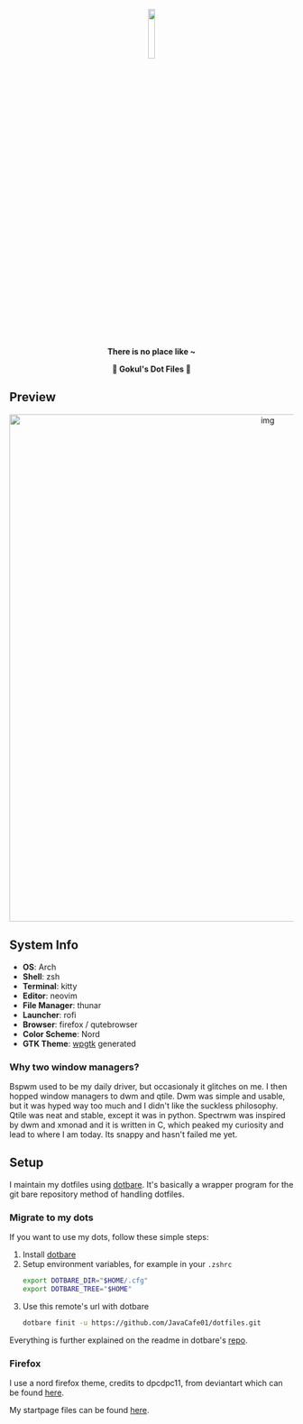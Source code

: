 <p align="center">
  <img width="15%" src="https://github.com/javacafe01.png" />
</p>

<p align="center">
  <b>There is no place like ~</b>
</p>

<p align="center">
  <b>👻 Gokul's Dot Files 👻</b>
</p>

## Preview

<p align="center">
<img src="https://imgur.com/tgDpwiu.jpg" alt="img" width="900px">
</p>

## System Info

+ **OS**: Arch
+ **Shell**: zsh
+ **Terminal**: kitty
+ **Editor**: neovim
+ **File Manager**: thunar
+ **Launcher**: rofi
+ **Browser**: firefox / qutebrowser
+ **Color Scheme**: Nord
+ **GTK Theme**: [wpgtk](https://github.com/deviantfero/wpgtk) generated

### Why two window managers?

Bspwm used to be my daily driver, but occasionaly it glitches on me. I then hopped window managers to dwm and qtile. Dwm was simple and usable, but it was hyped way too much and I didn't like the suckless philosophy. Qtile was neat and stable, except it was in python. Spectrwm was inspired by dwm and xmonad and it is written in C, which peaked my curiosity and lead to where I am today. Its snappy and hasn't failed me yet.

## Setup

I maintain my dotfiles using [dotbare](https://github.com/kazhala/dotbare). It's basically a wrapper program for the git bare repository method of handling dotfiles.

### Migrate to my dots

If you want to use my dots, follow these simple steps: 
1. Install [dotbare](https://github.com/kazhala/dotbare)
2. Setup environment variables, for example in your `.zshrc` 
    ```bash
    export DOTBARE_DIR="$HOME/.cfg"
    export DOTBARE_TREE="$HOME"
    ```
3. Use this remote's url with dotbare
    ```bash
    dotbare finit -u https://github.com/JavaCafe01/dotfiles.git
    ```
Everything is further explained on the readme in dotbare's [repo](https://github.com/kazhala/dotbare).

### Firefox

I use a nord firefox theme, credits to dpcdpc11, from deviantart which can be found [here](https://www.deviantart.com/dpcdpc11/art/Nord-for-Firefox-837860916).

My startpage files can be found [here](https://github.com/JavaCafe01/startpage).
